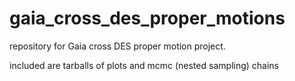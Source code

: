 # gaia_cross_des_proper_motions

repository for Gaia cross DES proper motion project.

included are tarballs of plots and mcmc (nested sampling) chains
